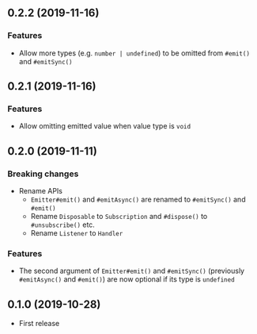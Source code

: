 ## 0.2.2 (2019-11-16)
### Features
- Allow more types (e.g. `number | undefined`) to be omitted from `#emit()` and `#emitSync()`

## 0.2.1 (2019-11-16)
### Features
- Allow omitting emitted value when value type is `void`

## 0.2.0 (2019-11-11)
### Breaking changes
- Rename APIs
  - `Emitter#emit()` and `#emitAsync()` are renamed to `#emitSync()` and `#emit()`
  - Rename `Disposable` to `Subscription` and `#dispose()` to `#unsubscribe()` etc.
  - Rename `Listener` to `Handler`

### Features
- The second argument of `Emitter#emit()` and `#emitSync()` (previously `#emitAsync()` and `#emit()`) are now optional if its type is `undefined`

## 0.1.0 (2019-10-28)
- First release
